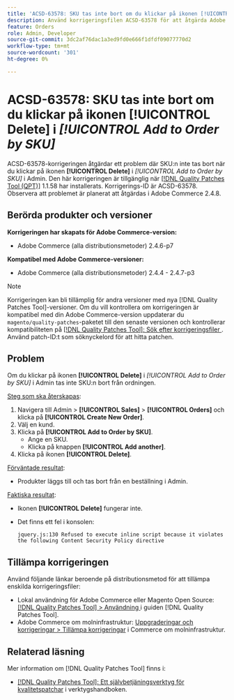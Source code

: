 ```yaml
---
title: 'ACSD-63578: SKU tas inte bort om du klickar på ikonen [!UICONTROL Delete] i [!UICONTROL Add to Order by SKU]'
description: Använd korrigeringsfilen ACSD-63578 för att åtgärda Adobe Commerce-problemet där du inte tar bort SKU:n genom att klicka på ikonen [!UICONTROL Delete] i [!UICONTROL Add to Order by SKU] i Admin.
feature: Orders
role: Admin, Developer
source-git-commit: 3dc2af76dac1a3ed9fd0e666f1dfdf09077770d2
workflow-type: tm+mt
source-wordcount: '301'
ht-degree: 0%

---
```



# ACSD-63578: SKU tas inte bort om du klickar på ikonen **[!UICONTROL Delete]** i *[!UICONTROL Add to Order by SKU]*

ACSD-63578-korrigeringen åtgärdar ett problem där SKU:n inte tas bort när du klickar på ikonen **[!UICONTROL Delete]** i *[!UICONTROL Add to Order by SKU]* i Admin. Den här korrigeringen är tillgänglig när [[!DNL Quality Patches Tool (QPT)]](/help/tools/quality-patches-tool/quality-patches-tool-to-self-serve-quality-patches.md) 1.1.58 har installerats. Korrigerings-ID är ACSD-63578. Observera att problemet är planerat att åtgärdas i Adobe Commerce 2.4.8.

## Berörda produkter och versioner

**Korrigeringen har skapats för Adobe Commerce-version:**

* Adobe Commerce (alla distributionsmetoder) 2.4.6-p7

**Kompatibel med Adobe Commerce-versioner:**

* Adobe Commerce (alla distributionsmetoder) 2.4.4 - 2.4.7-p3

>[!NOTE]
>
>Korrigeringen kan bli tillämplig för andra versioner med nya [!DNL Quality Patches Tool]-versioner. Om du vill kontrollera om korrigeringen är kompatibel med din Adobe Commerce-version uppdaterar du `magento/quality-patches`-paketet till den senaste versionen och kontrollerar kompatibiliteten på [[!DNL Quality Patches Tool]: Sök efter korrigeringsfiler ](https://experienceleague.adobe.com/tools/commerce-quality-patches/index.html). Använd patch-ID:t som söknyckelord för att hitta patchen.

## Problem

Om du klickar på ikonen **[!UICONTROL Delete]** i *[!UICONTROL Add to Order by SKU]* i Admin tas inte SKU:n bort från ordningen.

<u>Steg som ska återskapas</u>:

1. Navigera till Admin > **[!UICONTROL Sales]** > **[!UICONTROL Orders]** och klicka på **[!UICONTROL Create New Order]**.
1. Välj en kund.
1. Klicka på **[!UICONTROL Add to Order by SKU]**.
   * Ange en SKU.
   * Klicka på knappen **[!UICONTROL Add another]**.
1. Klicka på ikonen **[!UICONTROL Delete]**.

<u>Förväntade resultat</u>:

* Produkter läggs till och tas bort från en beställning i Admin.

<u>Faktiska resultat</u>:

* Ikonen **[!UICONTROL Delete]** fungerar inte.
* Det finns ett fel i konsolen:

  `jquery.js:130 Refused to execute inline script because it violates the following Content Security Policy directive`

## Tillämpa korrigeringen

Använd följande länkar beroende på distributionsmetod för att tillämpa enskilda korrigeringsfiler:

* Lokal användning för Adobe Commerce eller Magento Open Source: [[!DNL Quality Patches Tool] > Användning ](/help/tools/quality-patches-tool/usage.md) i guiden [!DNL Quality Patches Tool].
* Adobe Commerce om molninfrastruktur: [Uppgraderingar och korrigeringar > Tillämpa korrigeringar](https://experienceleague.adobe.com/docs/commerce-cloud-service/user-guide/develop/upgrade/apply-patches.html) i Commerce om molninfrastruktur.

## Relaterad läsning

Mer information om [!DNL Quality Patches Tool] finns i:

* [[!DNL Quality Patches Tool]: Ett självbetjäningsverktyg för kvalitetspatchar](/help/tools/quality-patches-tool/quality-patches-tool-to-self-serve-quality-patches.md) i verktygshandboken.
